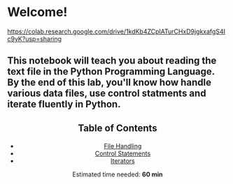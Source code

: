 # Welcome! 

https://colab.research.google.com/drive/1kdKb4ZCpIATurCHxD9jgkxafgS4Ic9yK?usp=sharing

## This notebook will teach you about reading the text file in the Python Programming Language. By the end of this lab, you'll know how handle various data files, use control statments and iterate fluently in Python.

<center><h2>Table of Contents</h2>
<div class="alert alert-block alert-info" style="margin-top: 20px">
    <ul>
        <li><a href="file">File Handling</a></li>
        <li><a href="cont">Control Statements</a></li>
        <li><a href="iter">Iterators</a></li>
    </ul>
    <p>
                Estimated time needed: <strong>60 min</strong>
    </p>
</div>
